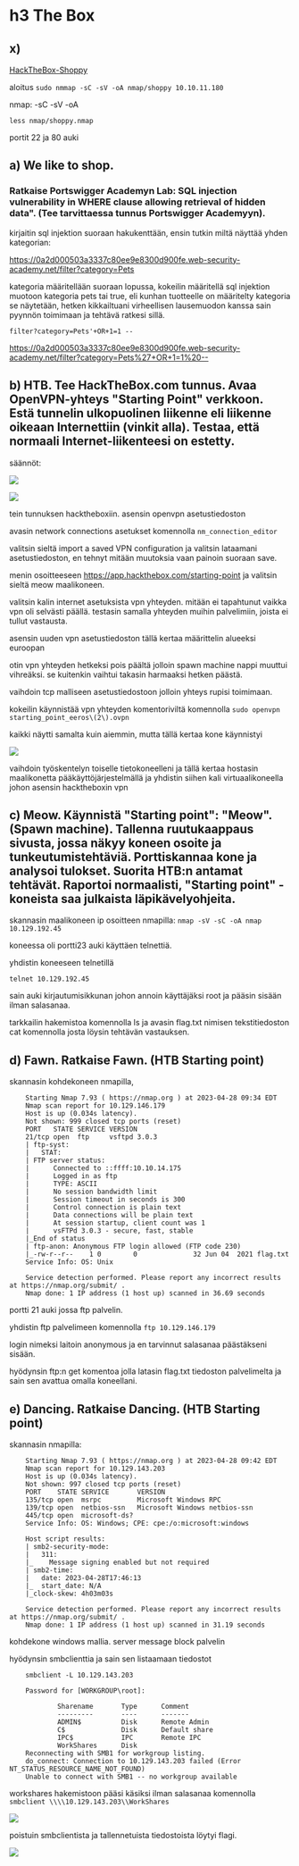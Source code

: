 # h3 The Box

## x)

[HackTheBox-Shoppy](https://www.youtube.com/watch?v=AJc53DUdt1M)

aloitus `sudo nmmap -sC -sV -oA nmap/shoppy 10.10.11.180`

nmap:
	-sC
	-sV
	-oA

	
`less nmap/shoppy.nmap`

portit 22 ja 80 auki


## a) We like to shop. 

### Ratkaise Portswigger Academyn Lab: SQL injection vulnerability in WHERE clause allowing retrieval of hidden data". (Tee tarvittaessa tunnus Portswigger Academyyn).

kirjaitin sql injektion suoraan hakukenttään, ensin tutkin miltä näyttää yhden kategorian: 

https://0a2d000503a3337c80ee9e8300d900fe.web-security-academy.net/filter?category=Pets

kategoria määritellään suoraan lopussa, kokeilin määritellä sql injektion muotoon kategoria pets tai true, eli kunhan tuotteelle on määritelty kategoria se näytetään, hetken kikkailtuani virheellisen lausemuodon kanssa sain pyynnön toimimaan ja tehtävä ratkesi sillä.

`filter?category=Pets'+OR+1=1 --`

https://0a2d000503a3337c80ee9e8300d900fe.web-security-academy.net/filter?category=Pets%27+OR+1=1%20--

## b) HTB. Tee HackTheBox.com tunnus. Avaa OpenVPN-yhteys "Starting Point" verkkoon. Estä tunnelin ulkopuolinen liikenne eli liikenne oikeaan Internettiin (vinkit alla). Testaa, että normaali Internet-liikenteesi on estetty.

säännöt:

![](TTPictures/HTBRules1-4.png)

![](TTPictures/HTBRules5-7.png)

tein tunnuksen hacktheboxiin. asensin openvpn asetustiedoston

avasin network connections asetukset komennolla `nm_connection_editor`

valitsin sieltä import a saved VPN configuration ja valitsin lataamani asetustiedoston, en tehnyt mitään muutoksia vaan painoin suoraan save.

menin osoitteeseen https://app.hackthebox.com/starting-point ja valitsin sieltä meow maalikoneen.

valitsin kalin internet asetuksista vpn yhteyden. mitään ei tapahtunut vaikka vpn oli selvästi päällä. testasin samalla yhteyden muihin palvelimiin, joista ei tullut vastausta.

asensin uuden vpn asetustiedoston tällä kertaa määrittelin alueeksi euroopan

otin vpn yhteyden hetkeksi pois päältä jolloin spawn machine nappi muuttui vihreäksi. se kuitenkin vaihtui takasin harmaaksi hetken päästä.

vaihdoin tcp malliseen asetustiedostoon jolloin yhteys rupisi toimimaan. 

kokeilin käynnistää vpn yhteyden komentoriviltä komennolla `sudo openvpn starting_point_eeros\(2\).ovpn `

kaikki näytti samalta kuin aiemmin, mutta tällä kertaa kone käynnistyi

![](TTPictures/T3b.png)

vaihdoin työskentelyn toiselle tietokoneelleni ja tällä kertaa hostasin maalikonetta pääkäyttöjärjestelmällä ja yhdistin siihen kali virtuaalikoneella johon asensin hacktheboxin vpn

## c) Meow. Käynnistä "Starting point": "Meow". (Spawn machine). Tallenna ruutukaappaus sivusta, jossa näkyy koneen osoite ja tunkeutumistehtäviä. Porttiskannaa kone ja analysoi tulokset. Suorita HTB:n antamat tehtävät. Raportoi normaalisti, "Starting point" -koneista saa julkaista läpikävelyohjeita.

skannasin maalikoneen ip osoitteen nmapilla: `nmap -sV -sC -oA nmap 10.129.192.45`

koneessa oli portti23 auki käyttäen telnettiä.

yhdistin koneeseen telnetillä

`telnet 10.129.192.45`

sain auki kirjautumisikkunan johon annoin käyttäjäksi root ja pääsin sisään ilman salasanaa.

tarkkailin hakemistoa komennolla ls ja avasin flag.txt nimisen tekstitiedoston cat komennolla josta löysin tehtävän vastauksen.

## d) Fawn. Ratkaise Fawn. (HTB Starting point)

skannasin kohdekoneen nmapilla,

		Starting Nmap 7.93 ( https://nmap.org ) at 2023-04-28 09:34 EDT
		Nmap scan report for 10.129.146.179
		Host is up (0.034s latency).
		Not shown: 999 closed tcp ports (reset)
		PORT   STATE SERVICE VERSION
		21/tcp open  ftp     vsftpd 3.0.3
		| ftp-syst: 
		|   STAT: 
		| FTP server status:
		|      Connected to ::ffff:10.10.14.175
		|      Logged in as ftp
		|      TYPE: ASCII
		|      No session bandwidth limit
		|      Session timeout in seconds is 300
		|      Control connection is plain text
		|      Data connections will be plain text
		|      At session startup, client count was 1
		|      vsFTPd 3.0.3 - secure, fast, stable
		|_End of status
		| ftp-anon: Anonymous FTP login allowed (FTP code 230)
		|_-rw-r--r--    1 0        0              32 Jun 04  2021 flag.txt
		Service Info: OS: Unix
		
		Service detection performed. Please report any incorrect results at https://nmap.org/submit/ .
		Nmap done: 1 IP address (1 host up) scanned in 36.69 seconds

portti 21 auki jossa ftp palvelin.

yhdistin ftp palvelimeen komennolla `ftp 10.129.146.179`

login nimeksi laitoin anonymous ja en tarvinnut salasanaa päästäkseni sisään.		

hyödynsin ftp:n get komentoa jolla latasin flag.txt tiedoston palvelimelta ja sain sen avattua omalla koneellani.

## e) Dancing. Ratkaise Dancing. (HTB Starting point)

skannasin nmapilla:

		Starting Nmap 7.93 ( https://nmap.org ) at 2023-04-28 09:42 EDT
		Nmap scan report for 10.129.143.203
		Host is up (0.034s latency).
		Not shown: 997 closed tcp ports (reset)
		PORT    STATE SERVICE       VERSION
		135/tcp open  msrpc         Microsoft Windows RPC
		139/tcp open  netbios-ssn   Microsoft Windows netbios-ssn
		445/tcp open  microsoft-ds?
		Service Info: OS: Windows; CPE: cpe:/o:microsoft:windows
		
		Host script results:
		| smb2-security-mode: 
		|   311: 
		|_    Message signing enabled but not required
		| smb2-time: 
		|   date: 2023-04-28T17:46:13
		|_  start_date: N/A
		|_clock-skew: 4h03m03s
		
		Service detection performed. Please report any incorrect results at https://nmap.org/submit/ .
		Nmap done: 1 IP address (1 host up) scanned in 31.19 seconds
		                                                                  
kohdekone windows mallia. server message block palvelin

hyödynsin smbclienttia ja sain sen listaamaan tiedostot

		smbclient -L 10.129.143.203
		
		Password for [WORKGROUP\root]:
		
		        Sharename       Type      Comment
		        ---------       ----      -------
		        ADMIN$          Disk      Remote Admin
		        C$              Disk      Default share
		        IPC$            IPC       Remote IPC
		        WorkShares      Disk      
		Reconnecting with SMB1 for workgroup listing.
		do_connect: Connection to 10.129.143.203 failed (Error NT_STATUS_RESOURCE_NAME_NOT_FOUND)
		Unable to connect with SMB1 -- no workgroup available
		
workshares hakemistoon pääsi käsiksi ilman salasanaa komennolla `smbclient \\\\10.129.143.203\\WorkShares`

![](TTPictures/T3d.png)

poistuin smbclientista ja tallennetuista tiedostoista löytyi flagi.

![](TTPictures/T3c.png)
